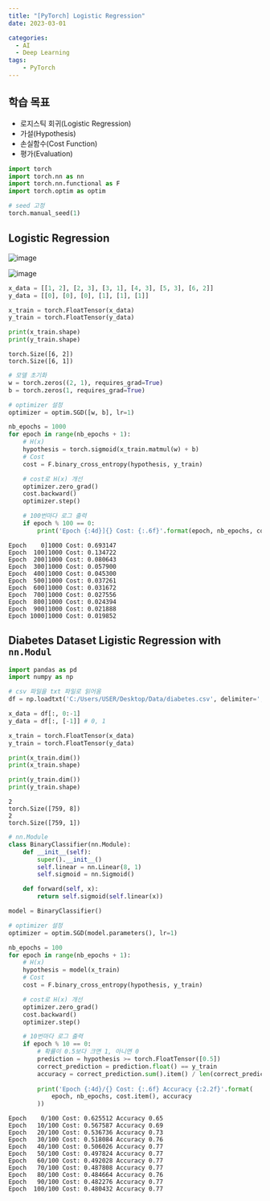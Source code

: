 ```yaml
---
title: "[PyTorch] Logistic Regression"
date: 2023-03-01

categories:
  - AI
  - Deep Learning
tags:
    - PyTorch
---
```


## 학습 목표
- 로지스틱 회귀(Logistic Regression)
- 가설(Hypothesis)
- 손실함수(Cost Function)
- 평가(Evaluation)


```python
import torch
import torch.nn as nn
import torch.nn.functional as F
import torch.optim as optim
```


```python
# seed 고정
torch.manual_seed(1)
```


## Logistic Regression
![image](https://user-images.githubusercontent.com/100760303/222025583-78dfc8f6-4826-467d-ae3c-e81982bc9451.png)

![image](https://user-images.githubusercontent.com/100760303/222025661-76560b25-e7a8-4f27-a02e-fd66a96327b4.png)



```python
x_data = [[1, 2], [2, 3], [3, 1], [4, 3], [5, 3], [6, 2]]
y_data = [[0], [0], [0], [1], [1], [1]]
```


```python
x_train = torch.FloatTensor(x_data)
y_train = torch.FloatTensor(y_data)
```


```python
print(x_train.shape)
print(y_train.shape)
```

    torch.Size([6, 2])
    torch.Size([6, 1])
    


```python
# 모델 초기화
w = torch.zeros((2, 1), requires_grad=True)
b = torch.zeros(1, requires_grad=True)

# optimizer 설정
optimizer = optim.SGD([w, b], lr=1)

nb_epochs = 1000
for epoch in range(nb_epochs + 1):
    # H(x)
    hypothesis = torch.sigmoid(x_train.matmul(w) + b)
    # Cost
    cost = F.binary_cross_entropy(hypothesis, y_train)

    # cost로 H(x) 개선
    optimizer.zero_grad()
    cost.backward()
    optimizer.step()

    # 100번마다 로그 출력
    if epoch % 100 == 0:
        print('Epoch {:4d}]{} Cost: {:.6f}'.format(epoch, nb_epochs, cost.item()))
```

    Epoch    0]1000 Cost: 0.693147
    Epoch  100]1000 Cost: 0.134722
    Epoch  200]1000 Cost: 0.080643
    Epoch  300]1000 Cost: 0.057900
    Epoch  400]1000 Cost: 0.045300
    Epoch  500]1000 Cost: 0.037261
    Epoch  600]1000 Cost: 0.031672
    Epoch  700]1000 Cost: 0.027556
    Epoch  800]1000 Cost: 0.024394
    Epoch  900]1000 Cost: 0.021888
    Epoch 1000]1000 Cost: 0.019852
    

## Diabetes Dataset Ligistic Regression with `nn.Modul`


```python
import pandas as pd
import numpy as np

# csv 파일을 txt 파일로 읽어옴
df = np.loadtxt('C:/Users/USER/Desktop/Data/diabetes.csv', delimiter=',', dtype=np.float32)
```


```python
x_data = df[:, 0:-1]
y_data = df[:, [-1]] # 0, 1
```


```python
x_train = torch.FloatTensor(x_data)
y_train = torch.FloatTensor(y_data)
```


```python
print(x_train.dim())
print(x_train.shape)

print(y_train.dim())
print(y_train.shape)
```

    2
    torch.Size([759, 8])
    2
    torch.Size([759, 1])
    


```python
# nn.Module
class BinaryClassifier(nn.Module):
    def __init__(self):
        super().__init__()
        self.linear = nn.Linear(8, 1)
        self.sigmoid = nn.Sigmoid()

    def forward(self, x):
        return self.sigmoid(self.linear(x))
```


```python
model = BinaryClassifier()
```


```python
# optimizer 설정
optimizer = optim.SGD(model.parameters(), lr=1)

nb_epochs = 100
for epoch in range(nb_epochs + 1):
    # H(x)
    hypothesis = model(x_train)
    # Cost
    cost = F.binary_cross_entropy(hypothesis, y_train)

    # cost로 H(x) 개선
    optimizer.zero_grad()
    cost.backward()
    optimizer.step()

    # 10번마다 로그 출력
    if epoch % 10 == 0:
        # 확률이 0.5보다 크면 1, 아니면 0
        prediction = hypothesis >= torch.FloatTensor([0.5])
        correct_prediction = prediction.float() == y_train
        accuracy = correct_prediction.sum().item() / len(correct_prediction)
        
        print('Epoch {:4d}/{} Cost: {:.6f} Accuracy {:2.2f}'.format(
            epoch, nb_epochs, cost.item(), accuracy
        ))
```

    Epoch    0/100 Cost: 0.625512 Accuracy 0.65
    Epoch   10/100 Cost: 0.567587 Accuracy 0.69
    Epoch   20/100 Cost: 0.536736 Accuracy 0.73
    Epoch   30/100 Cost: 0.518084 Accuracy 0.76
    Epoch   40/100 Cost: 0.506026 Accuracy 0.77
    Epoch   50/100 Cost: 0.497824 Accuracy 0.77
    Epoch   60/100 Cost: 0.492028 Accuracy 0.77
    Epoch   70/100 Cost: 0.487808 Accuracy 0.77
    Epoch   80/100 Cost: 0.484664 Accuracy 0.76
    Epoch   90/100 Cost: 0.482276 Accuracy 0.77
    Epoch  100/100 Cost: 0.480432 Accuracy 0.77
